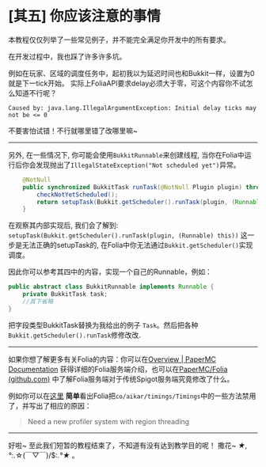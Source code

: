 # [其五] 你应该注意的事情

本教程仅仅列举了一些常见例子，并不能完全满足你开发中的所有要求。



在开发过程中，我也踩了许多许多坑。

例如在玩家、区域的调度任务中，起初我以为延迟时间也和Bukkit一样，设置为0就是下一tick开始。 实际上FoliaAPI要求delay必须大于零，可这个内容你不试怎么知道不行呢？
```
Caused by: java.lang.IllegalArgumentException: Initial delay ticks may not be <= 0
```

不要害怕试错！不行就哪里错了改哪里嘛~

---

另外, 在一些情况下, 你可能会使用`BukkitRunnable`来创建线程, 当你在Folia中运行后你会发现抛出了`IllegalStateException("Not scheduled yet")`异常。


```java
    @NotNull
    public synchronized BukkitTask runTask(@NotNull Plugin plugin) throws IllegalArgumentException, IllegalStateException {
        checkNotYetScheduled();
        return setupTask(Bukkit.getScheduler().runTask(plugin, (Runnable) this));
    }
```

在观察其内部实现后, 我们会了解到:  `setupTask(Bukkit.getScheduler().runTask(plugin, (Runnable) this))` 这一步是无法正确的setupTask的, 在Folia中你无法通过`Bukkit.getScheduler()`实现调度。

因此你可以参考其四中的内容，实现一个自己的Runnable，例如：

```java
public abstract class BukkitRunnable implements Runnable {
    private BukkitTask task;
    //其下省略
}
```
把字段类型BukkitTask替换为我给出的例子 `Task`。然后把各种`Bukkit.getScheduler().runTask`修修改改.

---

如果你想了解更多有关Folia的内容：你可以在[Overview | PaperMC Documentation](https://docs.papermc.io/folia/reference/overview) 获得详细的Folia服务端介绍，也可以在[PaperMC/Folia (github.com)](https://github.com/PaperMC/Folia) 中了解Folia服务端对于传统Spigot服务端究竟修改了什么。

例如你可以在[这里](https://github.com/PaperMC/Folia/blob/master/patches/api/0001-Force-disable-timings.patch) **简单**看出Folia把`co/aikar/timings/Timings`中的一些方法禁用了，并写出了相应的原因：

> Need a new profiler system with region threading

---

好啦~ 至此我们短暂的教程结束了，不知道有没有达到教学目的呢！ 撒花~ *★,°*:.☆(￣▽￣)/$:*.°★* 。